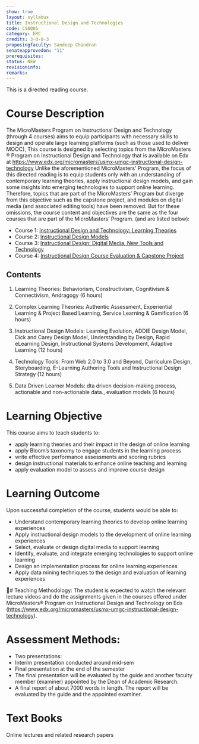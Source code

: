 ```yaml
---
show: true
layout: syllabus
title: Instructional Design and Technologies
code: CS6005
category: ERC
credits: 3-0-0-3
proposingfaculty: Sandeep Chandran
senateapprovedon: "11"
prerequisites: 
status: NEW
revisioninfo:
remarks:
---
```

This is a directed reading course.

# Course Description
The MicroMasters Program on Instructional Design and Technology (through 4 courses) aims to
equip participants with necessary skills to design and operate large learning platforms (such as
those used to deliver MOOC), This course is designed by selecting topics from the
MicroMasters​®​ Program on Instructional Design and Technology that is available on Edx at
https://www.edx.org/micromasters/usmx-umgc-instructional-design-technology
Unlike the aforementioned MicroMasters’ Program, the focus of this directed reading is to equip
students only with an understanding of contemporary learning theories, apply instructional
design models, and gain some insights into emerging technologies to support online learning.
Therefore, topics that are part of the MicroMasters’ Program but diverge from this objective such
as the capstone project, and modules on digital media (and associated editing tools) have been
removed.
But for these omissions, the course content and objectives are the same as the four courses
that are part of the MicroMasters’ Program. (and are listed below):
- Course 1: [Instructional Design and Technology: Learning Theories](https://www.edx.org/course/instructional-design-and-technology-learning-the-2)
- Course 2: [Instructional Design Models](https://www.edx.org/course/instructional-design-models)
- Course 3: [Instructional Design: Digital Media, New Tools and Technology](https://www.edx.org/course/instructional-design-digital-media-new-tools-and-2)
- Course 4: [Instructional Design Course Evaluation & Capstone Project](https://www.edx.org/course/instructional-design-course-evaluation-capstone-pr)


## Contents
1. Learning Theories: Behaviorism, Constructivism, Cognitivism & Connectivism, Andragogy (6 hours)

2. Complex Learning Theories: Authentic Assessment, Experiential Learning & Project Based Learning, Service Learning & Gamification (6 hours)

3. Instructional Design Models: Learning Evolution, ADDIE Design Model, Dick and Carey Design Model, Understanding by Design, Rapid eLearning Design, Instructional Systems Development, Adaptive Learning (12 hours)

4. Technology Tools: From Web 2.0 to 3.0 and Beyond, Curriculum Design, Storyboarding, E-Learning Authoring Tools and Instructional Design Strategy (12 hours)

5. Data Driven Learner Models: dta driven decision-making process, actionable and non-actionable data., evaluation models (6 hours)


# Learning Objective
This course aims to teach students to:
* apply learning theories and their impact in the design of online learning
* apply Bloom’s taxonomy to engage students in the learning process
* write effective performance assessments and scoring rubrics
* design instructional materials to enhance online teaching and learning
* apply evaluation model to assess and improve course design

# Learning Outcome
Upon successful completion of the course, students would be able to:
* Understand contemporary learning theories to develop online learning experiences
* Apply instructional design models to the development of online learning experiences
* Select, evaluate or design digital media to support learning
* Identify, evaluate, and integrate emerging technologies to support online learning
* Design an implementation process for online learning experiences
* Apply data mining techniques to the design and evaluation of learning experiences

# Teaching Methodology:
The student is expected to watch the relevant lecture videos and do the assignments given in
the courses offered under MicroMasters​®​ Program on Instructional Design and Technology on
Edx (https://www.edx.org/micromasters/usmx-umgc-instructional-design-technology).

# Assessment Methods:
* Two presentations:
* Interim presentation conducted around mid-sem
* Final presentation at the end of the semester
* The final presentation will be evaluated by the guide and another faculty member
(examiner) appointed by the Dean of Academic Research.
* A final report of about 7000 words in length. The report will be evaluated by the guide
and the appointed examiner.

# Text Books
Online lectures and related research papers


